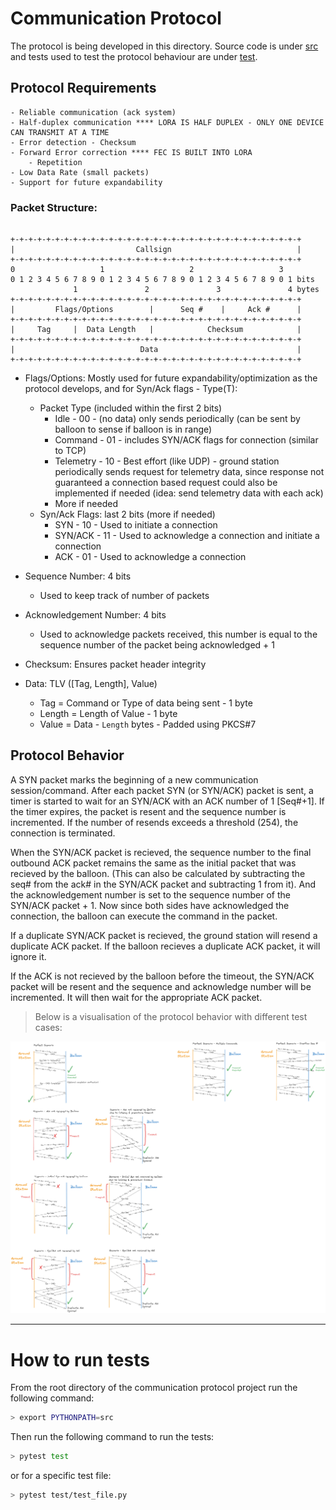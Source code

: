 # Communication Protocol

The protocol is being developed in this directory. Source code is under [src](src) and tests used to test the protocol behaviour are under [test](test).

## Protocol Requirements

    - Reliable communication (ack system)
    - Half-duplex communication **** LORA IS HALF DUPLEX - ONLY ONE DEVICE CAN TRANSMIT AT A TIME
    - Error detection - Checksum
    - Forward Error correction **** FEC IS BUILT INTO LORA
        - Repetition
    - Low Data Rate (small packets)
    - Support for future expandability

### Packet Structure:

```plaintext

+-+-+-+-+-+-+-+-+-+-+-+-+-+-+-+-+-+-+-+-+-+-+-+-+-+-+-+-+-+-+-+-+
|                           Callsign                            |
+-+-+-+-+-+-+-+-+-+-+-+-+-+-+-+-+-+-+-+-+-+-+-+-+-+-+-+-+-+-+-+-+
0                   1                   2                   3
0 1 2 3 4 5 6 7 8 9 0 1 2 3 4 5 6 7 8 9 0 1 2 3 4 5 6 7 8 9 0 1 bits
              1               2               3               4 bytes
+-+-+-+-+-+-+-+-+-+-+-+-+-+-+-+-+-+-+-+-+-+-+-+-+-+-+-+-+-+-+-+-+
|         Flags/Options        |      Seq #    |     Ack #      |
+-+-+-+-+-+-+-+-+-+-+-+-+-+-+-+-+-+-+-+-+-+-+-+-+-+-+-+-+-+-+-+-+
|     Tag     |  Data Length   |            Checksum            |
+-+-+-+-+-+-+-+-+-+-+-+-+-+-+-+-+-+-+-+-+-+-+-+-+-+-+-+-+-+-+-+-+
|                            Data                               |
+-+-+-+-+-+-+-+-+-+-+-+-+-+-+-+-+-+-+-+-+-+-+-+-+-+-+-+-+-+-+-+-+
```

- Flags/Options: Mostly used for future expandability/optimization as the protocol develops, and for Syn/Ack flags - Type(T):

  - Packet Type (included within the first 2 bits)
    - Idle - 00 - (no data) only sends periodically (can be sent by balloon to sense if balloon is in range)
    - Command - 01 - includes SYN/ACK flags for connection (similar to TCP)
    - Telemetry - 10 - Best effort (like UDP) - ground station periodically sends request for telemetry data, since response not guaranteed a connection based request could also be implemented if needed (idea: send telemetry data with each ack)
    - More if needed
  - Syn/Ack Flags: last 2 bits (more if needed)
    - SYN - 10 - Used to initiate a connection
    - SYN/ACK - 11 - Used to acknowledge a connection and initiate a connection
    - ACK - 01 - Used to acknowledge a connection

- Sequence Number: 4 bits

  - Used to keep track of number of packets

- Acknowledgement Number: 4 bits

  - Used to acknowledge packets received, this number is equal to the sequence number of the packet being acknowledged + 1

- Checksum: Ensures packet header integrity

- Data: TLV ([Tag, Length], Value)
  - Tag = Command or Type of data being sent - 1 byte
  - Length = Length of Value - 1 byte
  - Value = Data - `Length` bytes - Padded using PKCS#7

## Protocol Behavior

A SYN packet marks the beginning of a new communication session/command. After each packet SYN (or SYN/ACK) packet is sent, a timer is started to wait for an SYN/ACK with an ACK number of 1 [Seq#+1]. If the timer expires, the packet is resent and the sequence number is incremented. If the number of resends exceeds a threshold (254), the connection is terminated.

When the SYN/ACK packet is recieved, the sequence number to the final outbound ACK packet remains the same as the initial packet that was recieved by the balloon. (This can also be calculated by subtracting the seq# from the ack# in the SYN/ACK packet and subtracting 1 from it). And the acknowledgement number is set to the sequence number of the SYN/ACK packet + 1. Now since both sides have acknowledged the connection, the balloon can execute the command in the packet.

If a duplicate SYN/ACK packet is recieved, the ground station will resend a duplicate ACK packet. If the balloon recieves a duplicate ACK packet, it will ignore it.

If the ACK is not recieved by the balloon before the timeout, the SYN/ACK packet will be resent and the sequence and acknowledge number will be incremented. It will then wait for the appropriate ACK packet.

> Below is a visualisation of the protocol behavior with different test cases:

![Protocol Test Cases](test/test_cases.excalidraw.png)

---

# How to run tests

From the root directory of the communication protocol project run the following command:

```bash
> export PYTHONPATH=src
```

Then run the following command to run the tests:

```bash
> pytest test
```

or for a specific test file:

```bash
> pytest test/test_file.py
```
